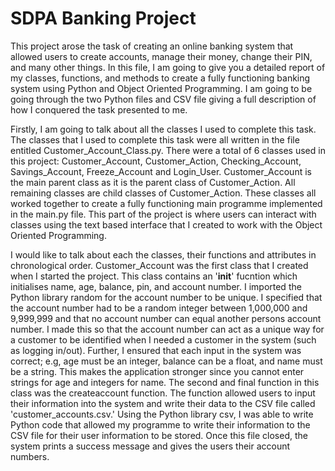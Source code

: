 # SDPA Banking Project

This project arose the task of creating an online banking system that allowed users to create accounts, manage their money, change their PIN, and many other things.
In this file, I am going to give you a detailed report of my classes, functions, and methods to create a fully functioning banking system using Python and Object
Oriented Programming. I am going to be going through the two Python files and CSV file giving a full description of how I conquered the task presented to me.

Firstly, I am going to talk about all the classes I used to complete this task. The classes that I used to complete this task were all written in the file entitled
Customer_Account_Class.py. There were a total of 6 classes used in this project: Customer_Account, Customer_Action, Checking_Account, Savings_Account, Freeze_Account and Login_User. Customer_Account is the main parent class as it is the parent class of Customer_Action. All remaining classes are child classes of Customer_Action. These classes all worked together to create a fully functioning main programme implemented in the main.py file. This part of the project is where users can interact with classes using the text based interface that I created to work with the Object Oriented Programming.

I would like to talk about each the classes, their functions and attributes in chronological order. Customer_Account was the first class that I created when I started the project. This class contains an '__init__' fucntion which initialises name, age, balance, pin, and account number. I imported the Python library random for the account number to be unique. I specified that the account number had to be a random integer between 1,000,000 and 9,999,999 and that no account number can equal another persons account number. I made this so that the account number can act as a unique way for a customer to be identified when I needed a customer in the system (such as logging in/out). Further, I ensured that each input in the system was correct; e.g, age must be an integer, balance can be a float, and name must be a string. This makes the application stronger since you cannot enter strings for age and integers for name. The second and final function in this class was the createaccount function. The function allowed users to input their information into the system and write their data to the CSV file called 'customer_accounts.csv.' Using the Python library csv, I was able to write Python code that allowed my programme to write their information to the CSV file for their user information to be stored. 
Once this file closed, the system prints a success message and gives the users their account numbers.
